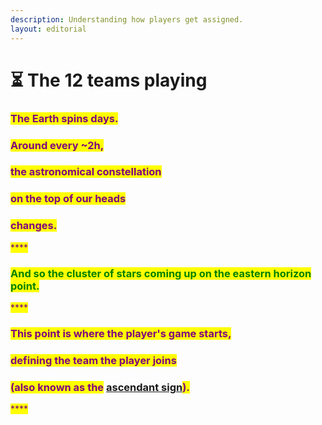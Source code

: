 ```yaml
---
description: Understanding how players get assigned.
layout: editorial
---
```


# ⏳ The 12 teams playing

### <mark style="color:purple;">**The Earth spins days.**</mark>

### <mark style="color:purple;">**Around every \~2h,**</mark>&#x20;

### <mark style="color:purple;">**the astronomical constellation**</mark>&#x20;

### <mark style="color:purple;">**on the top of our heads**</mark>&#x20;

### <mark style="color:purple;">**changes.**</mark>

<mark style="color:purple;">****</mark>

### <mark style="color:green;">**And so the cluster of stars coming up on the eastern horizon point.**</mark>

<mark style="color:purple;">****</mark>

### <mark style="color:purple;">**This point is where the player's game starts,**</mark>

### &#x20;<mark style="color:purple;">**defining the team the player joins**</mark>

### <mark style="color:purple;">**(also known as the**</mark> [ascendant sign](../../../astrology/the-usdchoice-of-astrology/the-ascendant-and-the-midheaven/)<mark style="color:purple;">**).**</mark>

<mark style="color:purple;">****</mark>
